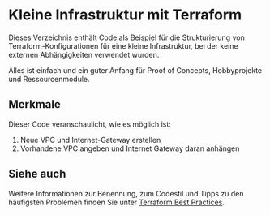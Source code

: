 # Kleine Infrastruktur mit Terraform

Dieses Verzeichnis enthält Code als Beispiel für die Strukturierung von Terraform-Konfigurationen für eine kleine Infrastruktur, bei der keine externen Abhängigkeiten verwendet wurden.

Alles ist einfach und ein guter Anfang für Proof of Concepts, Hobbyprojekte und Ressourcenmodule.

## Merkmale

Dieser Code veranschaulicht, wie es möglich ist:

1. Neue VPC und Internet-Gateway erstellen
1. Vorhandene VPC angeben und Internet Gateway daran anhängen

## Siehe auch

Weitere Informationen zur Benennung, zum Codestil und Tipps zu den häufigsten Problemen finden Sie unter [Terraform Best Practices](https://www.terraform-best-practices.com/).
